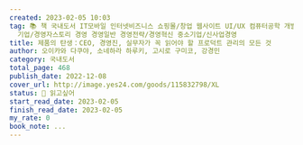 ```yaml
---
created: 2023-02-05 10:03
tag: 📚 책 국내도서 IT모바일 인터넷비즈니스 쇼핑몰/창업 웹사이트 UI/UX 컴퓨터공학 개발방법론 경제경영 CEO/비즈니스맨
  기업/경영자스토리 경영 경영일반 경영전략/경영혁신 중소기업/신사업경영
title: 제품의 탄생：CEO, 경영진, 실무자가 꼭 읽어야 할 프로덕트 관리의 모든 것
author: 오이카와 다쿠야, 소네하라 하루키, 고시로 구미코, 강경민
category: 국내도서
total_page: 468
publish_date: 2022-12-08
cover_url: http://image.yes24.com/goods/115832798/XL
status: 👀 읽고싶어
start_read_date: 2023-02-05
finish_read_date: 2023-02-05
my_rate: 0
book_note: ...
---
```



